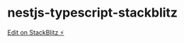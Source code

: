 # nestjs-typescript-stackblitz

[Edit on StackBlitz ⚡️](https://stackblitz.com/edit/nestjs-typescript-starter-pbjjw6)